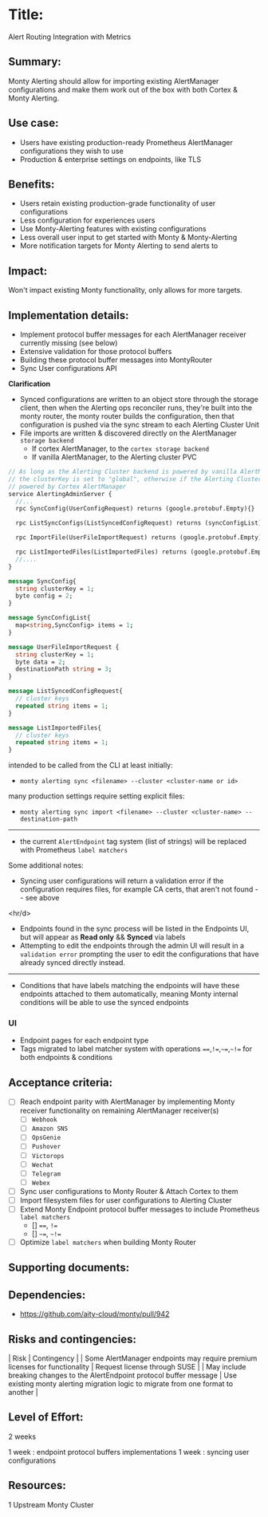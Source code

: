 # Title:

Alert Routing Integration with Metrics

## Summary:

Monty Alerting should allow for importing existing AlertManager configurations and make them work out of the box with both Cortex & Monty Alerting.

## Use case:

- Users have existing production-ready Prometheus AlertManager configurations they wish to use
- Production & enterprise settings on endpoints, like TLS

## Benefits:

- Users retain existing production-grade functionality of user configurations
- Less configuration for experiences users
- Use Monty-Alerting features with existing configurations
- Less overall user input to get started with Monty & Monty-Alerting
- More notification targets for Monty Alerting to send alerts to

## Impact:

Won't impact existing Monty functionality, only allows for more targets.

## Implementation details:

- Implement protocol buffer messages for each AlertManager receiver currently missing (see below)
- Extensive validation for those protocol buffers
- Building these protocol buffer messages into MontyRouter
- Sync User configurations API

**Clarification**

- Synced configurations are written to an object store through the storage client, then when the Alerting ops reconciler runs, they're built into the monty router, the monty router builds the configuration, then that configuration is pushed via the sync stream to each Alerting Cluster Unit
- File imports are written & discovered directly on the AlertManager `storage backend`
  - If cortex AlertManager, to the `cortex storage backend`
  - If vanilla AlertManager, to the Alerting cluster PVC

```proto
// As long as the Alerting Cluster backend is powered by vanilla AlertManager
// the clusterKey is set to "global", otherwise if the Alerting Cluster is
// powered by Cortex AlertManager
service AlertingAdminServer {
  //...
  rpc SyncConfig(UserConfigRequest) returns (google.protobuf.Empty){}

  rpc ListSyncConfigs(ListSyncedConfigRequest) returns (syncConfigList){}

  rpc ImportFile(UserFileImportRequest) returns (google.protobuf.Empty) {}

  rpc ListImportedFiles(ListImportedFiles) returns (google.protobuf.Empty) {}
  //....
}

message SyncConfig{
  string clusterKey = 1;
  byte config = 2;
}

message SyncConfigList{
  map<string,SyncConfig> items = 1;
}

message UserFileImportRequest {
  string clusterKey = 1;
  byte data = 2;
  destinationPath string = 3;
}

message ListSyncedConfigRequest{
  // cluster keys
  repeated string items = 1;
}

message ListImportedFiles{
  // cluster keys
  repeated string items = 1;
}
```

intended to be called from the CLI at least initially:

- `monty alerting sync <filename> --cluster <cluster-name or id>`

many production settings require setting explicit files:

- `monty alerting sync import <filename> --cluster <cluster-name> --destination-path`

<hr/>

- the current `AlertEndpoint` tag system (list of strings) will be replaced with Prometheus `label matchers`

Some additional notes:

- Syncing user configurations will return a validation error if the configuration requires files, for example CA certs, that aren't not found -- see above

<hr/d>

- Endpoints found in the sync process will be listed in the Endpoints UI, but will appear as **Read only** && **Synced** via labels
- Attempting to edit the endpoints through the admin UI will result in a `validation error` prompting the user to edit the configurations that have already synced directly instead.

<hr/>

- Conditions that have labels matching the endpoints will have these endpoints attached to them automatically, meaning Monty internal conditions will be able to use the synced endpoints

### UI

- Endpoint pages for each endpoint type
- Tags migrated to label matcher system with operations `==`,`!=`,`~=`,`~!=` for both endpoints & conditions

## Acceptance criteria:

- [ ] Reach endpoint parity with AlertManager by implementing Monty receiver functionality on remaining AlertManager receiver(s)
  - [ ] `Webhook`
  - [ ] `Amazon SNS`
  - [ ] `OpsGenie`
  - [ ] `Pushover`
  - [ ] `Victorops`
  - [ ] `Wechat`
  - [ ] `Telegram`
  - [ ] `Webex`
- [ ] Sync user configurations to Monty Router & Attach Cortex to them
- [ ] Import filesystem files for user configurations to Alerting Cluster
- [ ] Extend Monty Endpoint protocol buffer messages to include Prometheus `label matchers`
  - [] `==`, `!=`
  - [] `~=`, `~!=`
- [ ] Optimize `label matchers` when building Monty Router

## Supporting documents:

## Dependencies:

- https://github.com/aity-cloud/monty/pull/942

## Risks and contingencies:

| Risk | Contingency |
| Some AlertManager endpoints may require premium licenses for functionality | Request license through SUSE |
| May include breaking changes to the AlertEndpoint protocol buffer message | Use existing monty alerting migration logic to migrate from one format to another |

## Level of Effort:

2 weeks

1 week : endpoint protocol buffers implementations
1 week : syncing user configurations

## Resources:

1 Upstream Monty Cluster
